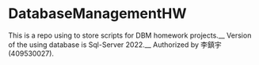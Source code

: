 # DatabaseManagementHW
This is a repo using to store scripts for DBM homework projects.__
Version of the using database is Sql-Server 2022.__
Authorized by 李鎮宇(409530027).
